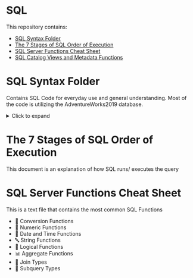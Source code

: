 # SQL
This repository contains:
- [SQL Syntax Folder](/SQL%20Syntax)
- [The 7 Stages of SQL Order of Execution](/7%20Stages%20of%20SQL%20Order%20of%20Execution.txt)
- [SQL Server Functions Cheat Sheet](/SQL%20Server%20Functions%20Cheat%20Sheet.txt)
- [SQL Catalog Views and Metadata Functions](/SQL%20Catalog%20Views%20and%20Metadata%20Functions.sql)

# SQL Syntax Folder
Contains SQL Code for everyday use and general understanding. Most of the code is utilizing the AdventureWorks2019 database.

<details>
  <summary>Click to expand</summary>
  
## SQL Basics Pt 1
SQL Code goes over:
- Creating a Database & Schema
- Creating Custom Variables
- Creating a Table and understanding the different types of variables
- Understaiding DEFAULT and NULL values
- SELECT Statements
- INSERT INTO, UPDATE & SET and ALTER TABLE

## SQL Basics Pt 2
Restores [AdventureWorks2019](https://github.com/Microsoft/sql-server-samples/releases/download/adventureworks/AdventureWorks2019.bak) backup file and reviews basic SQL Queries. You can also use this [link](https://learn.microsoft.com/en-us/sql/samples/adventureworks-install-configure?view=sql-server-ver16&tabs=ssms) to obtain the newest AdventureWorks backup file.
- Backup of AdventureWorks2019
- SELECT TOP
- WHERE
- DELETE
- UPDATE & SET
- INTO
- TRUNCATE

## SQL Basics Pt 3
Part 3 goes over:
- ORDER BY
- DISTINCT
- GROUP BY
- HAVING

## SQL Intermediate Pt 1
SQL Code goes a bit deeper and goes over:
- ISNULL & COALESCE
- NULLIF
- CAST
- CONVERT
- GETDATE, DATEADD, & DATEDIFF
- CASE, STRING_AGG, & XML PATH

## SQL Intermediate Pt 2
SQL Code utilizing the different types of joins:
- INNER JOIN
- LEFT JOIN
- RIGHT JOIN
- FULL OUTTER JOIN
- CROSS APPLY
- UNION
- EXCEPT

## Indexes
SQL Code discussing the types of indexes:
- CLUSTERED INDEX
- NONCLUSTERED INDEX
- UNIQUE
- PRIMARY KEY
- COMPOSIT KEY

## Window Functions
</details>

# The 7 Stages of SQL Order of Execution
This document is an explanation of how SQL runs/ executes the query

# SQL Server Functions Cheat Sheet
This is a text file that contains the most common SQL Functions
- 🔄 Conversion Functions
- 🔢 Numeric Functions
- 📅 Date and Time Functions
- 🔤 String Functions
- 🧠 Logical Functions
- 📊 Aggregate Functions
- 🔗 Join Types
- 🧩 Subquery Types


